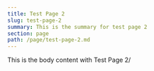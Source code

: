 ```yaml
---
title: Test Page 2
slug: test-page-2
summary: This is the summary for test page 2
section: page
path: /page/test-page-2.md
---
```


This is the body content with Test Page 2/
